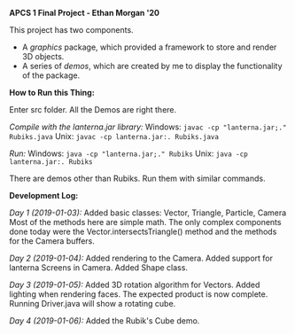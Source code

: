 __APCS 1 Final Project - Ethan Morgan '20__

This project has two components.
- A _graphics_ package, which provided a framework to store and render 3D objects.
- A series of _demos_, which are created by me to display the functionality of the package. 

__How to Run this Thing:__

Enter src folder. All the Demos are right there.

_Compile with the lanterna.jar library:_
Windows: ```javac -cp "lanterna.jar;." Rubiks.java```
Unix: ```javac -cp lanterna.jar:. Rubiks.java```

_Run:_
Windows: ```java -cp "lanterna.jar;." Rubiks```
Unix: ```java -cp lanterna.jar:. Rubiks```

There are demos other than Rubiks. Run them with similar commands.

__Development Log:__

_Day 1 (2019-01-03):_
Added basic classes: Vector, Triangle, Particle, Camera
Most of the methods here are simple math. The only complex components done today were the Vector.intersectsTriangle() method and the methods for the Camera buffers.

_Day 2 (2019-01-04):_
Added rendering to the Camera. Added support for lanterna Screens in Camera.
Added Shape class.

_Day 3 (2019-01-05):_
Added 3D rotation algorithm for Vectors.
Added lighting when rendering faces.
The expected product is now complete. Running Driver.java will show a rotating cube.

_Day 4 (2019-01-06):_
Added the Rubik's Cube demo.
